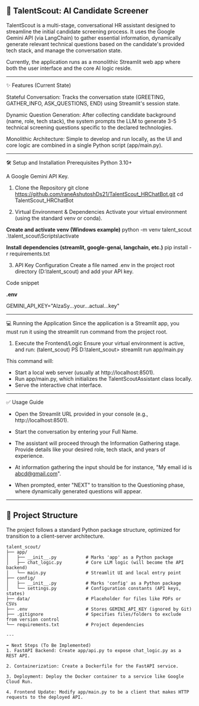 🤖 TalentScout: AI Candidate Screener
---
TalentScout is a multi-stage, conversational HR assistant designed to streamline the initial candidate screening process. It uses the Google Gemini API (via LangChain) to gather essential information, dynamically generate relevant technical questions based on the candidate's provided tech stack, and manage the conversation state.

Currently, the application runs as a monolithic Streamlit web app where both the user interface and the core AI logic reside.

---

✨ Features (Current State)

Stateful Conversation: Tracks the conversation state (GREETING, GATHER_INFO, ASK_QUESTIONS, END) using Streamlit's session state.

Dynamic Question Generation: After collecting candidate background (name, role, tech stack), the system prompts the LLM to generate 3-5 technical screening questions specific to the declared technologies.

Monolithic Architecture: Simple to develop and run locally, as the UI and core logic are combined in a single Python script (app/main.py).

---

🛠️ Setup and Installation
Prerequisites
Python 3.10+

A Google Gemini API Key.

1. Clone the Repository
git clone https://github.com/raneAshutoshDs21/TalentScout_HRChatBot.git
cd TalentScout_HRChatBot

2. Virtual Environment & Dependencies
Activate your virtual environment (using the standard venv or conda).

**Create and activate venv (Windows example)**
python -m venv talent_scout
.\talent_scout\Scripts\activate

**Install dependencies (streamlit, google-genai, langchain, etc.)**
pip install -r requirements.txt

3. API Key Configuration
Create a file named .env in the project root directory (D:\talent_scout) and add your API key.

Code snippet

 **.env**
 
 GEMINI_API_KEY="AIzaSy...your...actual...key"

---

💻 Running the Application
Since the application is a Streamlit app, you must run it using the streamlit run command from the project root.

1. Execute the Frontend/Logic
Ensure your virtual environment is active, and run:
(talent_scout) PS D:\talent_scout> streamlit run app/main.py

This command will:

* Start a local web server (usually at http://localhost:8501).
* Run app/main.py, which initializes the TalentScoutAssistant class locally.
* Serve the interactive chat interface.

---

✅ Usage Guide
* Open the Streamlit URL provided in your console (e.g., http://localhost:8501).
* Start the conversation by entering your Full Name.
* The assistant will proceed through the Information Gathering stage. Provide details like your desired role, tech stack, and years of experience.

* At information gathering the input should be for instance, "My email id is abcd@gmail.com".

* When prompted, enter "NEXT" to transition to the Questioning phase, where dynamically generated questions will appear.

---

## 📂 Project Structure

The project follows a standard Python package structure, optimized for transition to a client-server architecture.

```text
talent_scout/
├── app/
│   ├── __init__.py           # Marks 'app' as a Python package
│   ├── chat_logic.py         # Core LLM logic (will become the API backend)
│   └── main.py               # Streamlit UI and local entry point
├── config/
│   ├── __init__.py           # Marks 'config' as a Python package
│   └── settings.py           # Configuration constants (API keys, states)
├── data/                     # Placeholder for files like PDFs or CSVs
├── .env                      # Stores GEMINI_API_KEY (ignored by Git)
├── .gitignore                # Specifies files/folders to exclude from version control
└── requirements.txt          # Project dependencies

---

➡️ Next Steps (To Be Implemented)
1. FastAPI Backend: Create app/api.py to expose chat_logic.py as a REST API.

2. Containerization: Create a Dockerfile for the FastAPI service.

3. Deployment: Deploy the Docker container to a service like Google Cloud Run.

4. Frontend Update: Modify app/main.py to be a client that makes HTTP requests to the deployed API.


